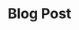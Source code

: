 ---
title:			"Blog Post"
slug:			blog-post
src:			/template-overviews/blog-post
categories:		template blogs unstyled
description:	"A simple, unstyled, blog post starter template for creating Bootstrap 3 blog posts."
bump:			"A blog post starter template."
img-src:		/img/templates/blog-post.jpg
img-desc:		"Free Bootstrap Blog Post Template"
layout:			template-overview

meta-title: "Blog Post - Free Bootstrap 3 Blog Starter Template"
meta-description: "A free to use Bootstrap 3 blog post template. All Start Bootstrap templates are free to use and open source."

features:
  - Easy to customize sidebar widgets
  - Comments section
  - Image heading with full blog post text

long-description: "Blog Post is a simple Bootstrap starter template for creating blog posts within a Bootstrap built blog website."

alt-version:		"no"
user-version:		"no"

redirect_from:
  - /blog-post/
  - /blog-post.php/
  - /templates/blog-post.html/
  - /downloads/blog-post.zip/
---
